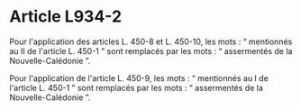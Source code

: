 # Article L934-2

Pour l'application des articles L. 450-8 et L. 450-10, les mots : “ mentionnés au II de l'article L. 450-1 ” sont remplacés par les mots : “ assermentés de la Nouvelle-Calédonie ”.

Pour l'application de l'article L. 450-9, les mots : “ mentionnés au I de l'article L. 450-1 ” sont remplacés par les mots : “ assermentés de la Nouvelle-Calédonie ”.
